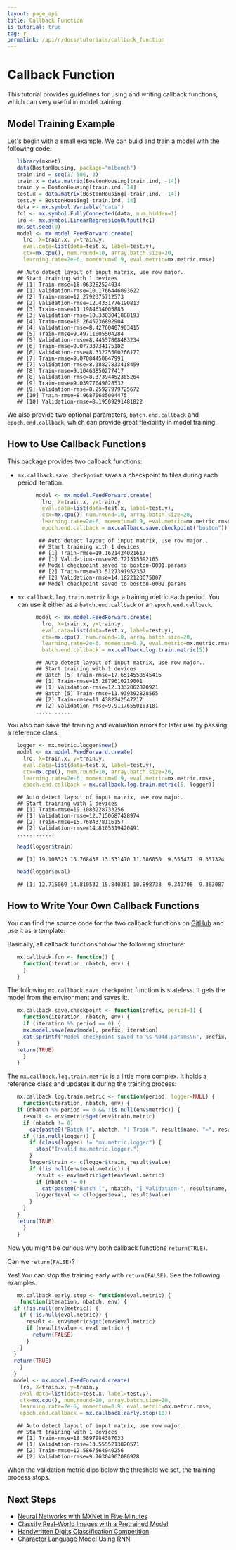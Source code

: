 ```yaml
---
layout: page_api
title: Callback Function
is_tutorial: true
tag: r
permalink: /api/r/docs/tutorials/callback_function
---
```


Callback Function
======================================

This tutorial provides guidelines for using and writing callback functions,
which can very useful in model training.

Model Training Example
----------

Let's begin with a small example. We can build and train a model with the following code:


 ```r
    library(mxnet)
    data(BostonHousing, package="mlbench")
    train.ind = seq(1, 506, 3)
    train.x = data.matrix(BostonHousing[train.ind, -14])
    train.y = BostonHousing[train.ind, 14]
    test.x = data.matrix(BostonHousing[-train.ind, -14])
    test.y = BostonHousing[-train.ind, 14]
    data <- mx.symbol.Variable("data")
    fc1 <- mx.symbol.FullyConnected(data, num_hidden=1)
    lro <- mx.symbol.LinearRegressionOutput(fc1)
    mx.set.seed(0)
    model <- mx.model.FeedForward.create(
      lro, X=train.x, y=train.y,
      eval.data=list(data=test.x, label=test.y),
      ctx=mx.cpu(), num.round=10, array.batch.size=20,
      learning.rate=2e-6, momentum=0.9, eval.metric=mx.metric.rmse)
 ```

 ```
    ## Auto detect layout of input matrix, use row major..
    ## Start training with 1 devices
    ## [1] Train-rmse=16.063282524034
    ## [1] Validation-rmse=10.1766446093622
    ## [2] Train-rmse=12.2792375712573
    ## [2] Validation-rmse=12.4331776190813
    ## [3] Train-rmse=11.1984634005885
    ## [3] Validation-rmse=10.3303041888193
    ## [4] Train-rmse=10.2645236892904
    ## [4] Validation-rmse=8.42760407903415
    ## [5] Train-rmse=9.49711005504284
    ## [5] Validation-rmse=8.44557808483234
    ## [6] Train-rmse=9.07733734175182
    ## [6] Validation-rmse=8.33225500266177
    ## [7] Train-rmse=9.07884450847991
    ## [7] Validation-rmse=8.38827833418459
    ## [8] Train-rmse=9.10463850277417
    ## [8] Validation-rmse=8.37394452365264
    ## [9] Train-rmse=9.03977049028532
    ## [9] Validation-rmse=8.25927979725672
    ## [10] Train-rmse=8.96870685004475
    ## [10] Validation-rmse=8.19509291481822
 ```

We also provide two optional parameters, `batch.end.callback` and `epoch.end.callback`, which can provide great flexibility in model training.

How to Use Callback Functions
---------

This package provides two callback functions:

- `mx.callback.save.checkpoint` saves a checkpoint to files during each period iteration.

```r
         model <- mx.model.FeedForward.create(
           lro, X=train.x, y=train.y,
           eval.data=list(data=test.x, label=test.y),
           ctx=mx.cpu(), num.round=10, array.batch.size=20,
           learning.rate=2e-6, momentum=0.9, eval.metric=mx.metric.rmse,
           epoch.end.callback = mx.callback.save.checkpoint("boston"))
```

```
          ## Auto detect layout of input matrix, use row major..
          ## Start training with 1 devices
          ## [1] Train-rmse=19.1621424021617
          ## [1] Validation-rmse=20.721515592165
          ## Model checkpoint saved to boston-0001.params
          ## [2] Train-rmse=13.5127391952367
          ## [2] Validation-rmse=14.1822123675007
          ## Model checkpoint saved to boston-0002.params
```


- `mx.callback.log.train.metric` logs a training metric each period. You can use it either as a `batch.end.callback` or an
`epoch.end.callback`.


```r
         model <- mx.model.FeedForward.create(
           lro, X=train.x, y=train.y,
           eval.data=list(data=test.x, label=test.y),
           ctx=mx.cpu(), num.round=10, array.batch.size=20,
           learning.rate=2e-6, momentum=0.9, eval.metric=mx.metric.rmse,
           batch.end.callback = mx.callback.log.train.metric(5))
 ```

```
         ## Auto detect layout of input matrix, use row major..
         ## Start training with 1 devices
         ## Batch [5] Train-rmse=17.6514558545416
         ## [1] Train-rmse=15.2879610219001
         ## [1] Validation-rmse=12.3332062820921
         ## Batch [5] Train-rmse=11.939392828565
         ## [2] Train-rmse=11.4382242547217
         ## [2] Validation-rmse=9.91176550103181
         ............
```

You also can save the training and evaluation errors for later use by passing a reference class:


 ```r
    logger <- mx.metric.logger$new()
    model <- mx.model.FeedForward.create(
      lro, X=train.x, y=train.y,
      eval.data=list(data=test.x, label=test.y),
      ctx=mx.cpu(), num.round=10, array.batch.size=20,
      learning.rate=2e-6, momentum=0.9, eval.metric=mx.metric.rmse,
      epoch.end.callback = mx.callback.log.train.metric(5, logger))
 ```

 ```
    ## Auto detect layout of input matrix, use row major..
    ## Start training with 1 devices
    ## [1] Train-rmse=19.1083228733256
    ## [1] Validation-rmse=12.7150687428974
    ## [2] Train-rmse=15.7684378116157
    ## [2] Validation-rmse=14.8105319420491
    ............
 ```

 ```r
    head(logger$train)
 ```

 ```
    ## [1] 19.108323 15.768438 13.531470 11.386050  9.555477  9.351324
 ```

 ```r
    head(logger$eval)
 ```

 ```
    ## [1] 12.715069 14.810532 15.840361 10.898733  9.349706  9.363087
 ```

How to Write Your Own Callback Functions
----------

You can find the source code for the two callback functions on [GitHub](https://github.com/dmlc/mxnet/blob/master/R-package/R/callback.R) and use it as a template:

Basically, all callback functions follow the following structure:


 ```r
    mx.callback.fun <- function() {
      function(iteration, nbatch, env) {
      }
    }
 ```

The following `mx.callback.save.checkpoint` function is stateless. It gets the model from the environment and saves it:.


 ```r
    mx.callback.save.checkpoint <- function(prefix, period=1) {
      function(iteration, nbatch, env) {
      if (iteration %% period == 0) {
      mx.model.save(env$model, prefix, iteration)
      cat(sprintf("Model checkpoint saved to %s-%04d.params\n", prefix, iteration))
    }
    return(TRUE)
      }
    }
 ```

The `mx.callback.log.train.metric` is a little more complex. It holds a reference class and updates it during the training
process:


 ```r
    mx.callback.log.train.metric <- function(period, logger=NULL) {
      function(iteration, nbatch, env) {
    if (nbatch %% period == 0 && !is.null(env$metric)) {
      result <- env$metric$get(env$train.metric)
      if (nbatch != 0)
        cat(paste0("Batch [", nbatch, "] Train-", result$name, "=", result$value, "\n"))
      if (!is.null(logger)) {
        if (class(logger) != "mx.metric.logger") {
          stop("Invalid mx.metric.logger.")
        }
        logger$train <- c(logger$train, result$value)
        if (!is.null(env$eval.metric)) {
          result <- env$metric$get(env$eval.metric)
          if (nbatch != 0)
            cat(paste0("Batch [", nbatch, "] Validation-", result$name, "=", result$value, "\n"))
          logger$eval <- c(logger$eval, result$value)
        }
      }
    }
    return(TRUE)
      }
    }
 ```

Now you might be curious why both callback functions `return(TRUE)`.

Can we `return(FALSE)`?

Yes! You can stop the training early with `return(FALSE)`. See the following examples.


  ```r
     mx.callback.early.stop <- function(eval.metric) {
      function(iteration, nbatch, env) {
    if (!is.null(env$metric)) {
      if (!is.null(eval.metric)) {
        result <- env$metric$get(env$eval.metric)
        if (result$value < eval.metric) {
          return(FALSE)
        }
      }
    }
    return(TRUE)
      }
    }
    model <- mx.model.FeedForward.create(
      lro, X=train.x, y=train.y,
      eval.data=list(data=test.x, label=test.y),
      ctx=mx.cpu(), num.round=10, array.batch.size=20,
      learning.rate=2e-6, momentum=0.9, eval.metric=mx.metric.rmse,
      epoch.end.callback = mx.callback.early.stop(10))
 ```

 ```
    ## Auto detect layout of input matrix, use row major..
    ## Start training with 1 devices
    ## [1] Train-rmse=18.5897984387033
    ## [1] Validation-rmse=13.5555213820571
    ## [2] Train-rmse=12.5867564040256
    ## [2] Validation-rmse=9.76304967080928
 ```

When the validation metric dips below the threshold we set, the training process stops.

## Next Steps
* [Neural Networks with MXNet in Five Minutes](http://mxnet.io/tutorials/r/fiveMinutesNeuralNetwork.html)
* [Classify Real-World Images with a Pretrained Model](http://mxnet.io/tutorials/r/classifyRealImageWithPretrainedModel.html)
* [Handwritten Digits Classification Competition](http://mxnet.io/tutorials/r/mnistCompetition.html)
* [Character Language Model Using RNN](http://mxnet.io/tutorials/r/charRnnModel.html)
